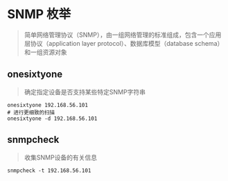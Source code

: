 # SNMP 枚举

> 简单网络管理协议（SNMP），由一组网络管理的标准组成，包含一个应用层协议（application layer protocol）、数据库模型（database schema）和一组资源对象

## onesixtyone

> 确定指定设备是否支持某些特定SNMP字符串

```shell
onesixtyone 192.168.56.101
# 进行更细致的扫描
onesixtyone -d 192.168.56.101
```

## snmpcheck

> 收集SNMP设备的有关信息

```shell
snmpcheck -t 192.168.56.101
```